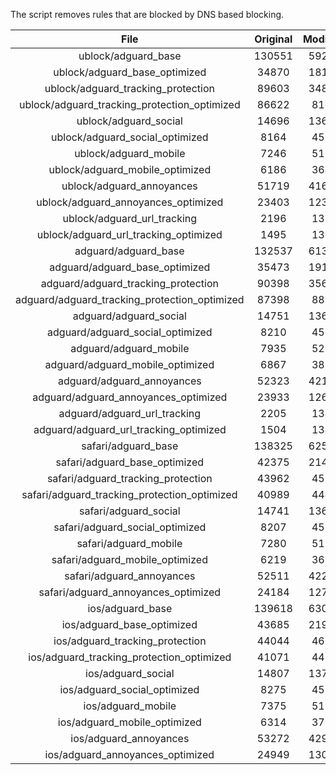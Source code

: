 The script removes rules that are blocked by DNS based blocking.


| File | Original | Modified |
|:----:|:-----:|:-----:|
| ublock/adguard_base | 130551 | 59277 |
| ublock/adguard_base_optimized | 34870 | 18132 |
| ublock/adguard_tracking_protection | 89603 | 34872 |
| ublock/adguard_tracking_protection_optimized | 86622 | 8109 |
| ublock/adguard_social | 14696 | 13633 |
| ublock/adguard_social_optimized | 8164 | 4530 |
| ublock/adguard_mobile | 7246 | 5100 |
| ublock/adguard_mobile_optimized | 6186 | 3643 |
| ublock/adguard_annoyances | 51719 | 41641 |
| ublock/adguard_annoyances_optimized | 23403 | 12356 |
| ublock/adguard_url_tracking | 2196 | 1337 |
| ublock/adguard_url_tracking_optimized | 1495 | 1334 |
| adguard/adguard_base | 132537 | 61323 |
| adguard/adguard_base_optimized | 35473 | 19170 |
| adguard/adguard_tracking_protection | 90398 | 35609 |
| adguard/adguard_tracking_protection_optimized | 87398 | 8830 |
| adguard/adguard_social | 14751 | 13693 |
| adguard/adguard_social_optimized | 8210 | 4576 |
| adguard/adguard_mobile | 7935 | 5281 |
| adguard/adguard_mobile_optimized | 6867 | 3817 |
| adguard/adguard_annoyances | 52323 | 42166 |
| adguard/adguard_annoyances_optimized | 23933 | 12640 |
| adguard/adguard_url_tracking | 2205 | 1345 |
| adguard/adguard_url_tracking_optimized | 1504 | 1342 |
| safari/adguard_base | 138325 | 62555 |
| safari/adguard_base_optimized | 42375 | 21433 |
| safari/adguard_tracking_protection | 43962 | 4593 |
| safari/adguard_tracking_protection_optimized | 40989 | 4444 |
| safari/adguard_social | 14741 | 13677 |
| safari/adguard_social_optimized | 8207 | 4563 |
| safari/adguard_mobile | 7280 | 5139 |
| safari/adguard_mobile_optimized | 6219 | 3676 |
| safari/adguard_annoyances | 52511 | 42274 |
| safari/adguard_annoyances_optimized | 24184 | 12723 |
| ios/adguard_base | 139618 | 63064 |
| ios/adguard_base_optimized | 43685 | 21939 |
| ios/adguard_tracking_protection | 44044 | 4601 |
| ios/adguard_tracking_protection_optimized | 41071 | 4452 |
| ios/adguard_social | 14807 | 13716 |
| ios/adguard_social_optimized | 8275 | 4584 |
| ios/adguard_mobile | 7375 | 5183 |
| ios/adguard_mobile_optimized | 6314 | 3717 |
| ios/adguard_annoyances | 53272 | 42926 |
| ios/adguard_annoyances_optimized | 24949 | 13042 |